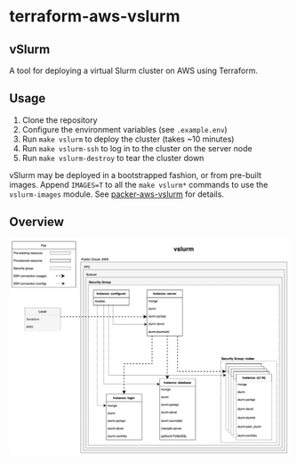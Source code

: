 # terraform-aws-vslurm

## vSlurm

A tool for deploying a virtual Slurm cluster on AWS using Terraform.

## Usage

1. Clone the repository
2. Configure the environment variables (see `.example.env`)
3. Run `make vslurm` to deploy the cluster (takes ~10 minutes)
4. Run `make vslurm-ssh` to log in to the cluster on the server node
5. Run `make vslurm-destroy` to tear the cluster down

vSlurm may be deployed in a bootstrapped fashion, or from pre-built images. Append
`IMAGES=T` to all the `make vslurm*` commands to use the `vslurm-images` module.
See [packer-aws-vslurm](https://github.com/UCL-ARC/packer-aws-vslurm) for details.

## Overview

![vSlurm diagram](diagrams/terraform-aws-vslurm.drawio.svg)
